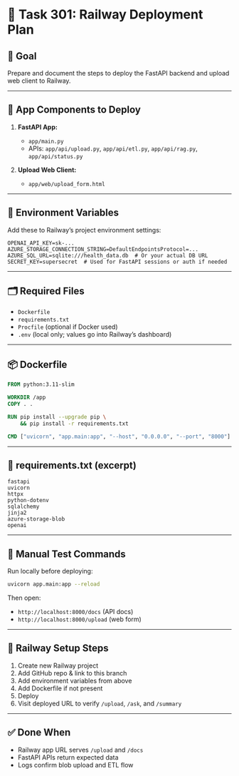 # 🚀 Task 301: Railway Deployment Plan

## 🎯 Goal
Prepare and document the steps to deploy the FastAPI backend and upload web client to Railway.

---

## 🧱 App Components to Deploy
1. **FastAPI App:**
   - `app/main.py`
   - APIs: `app/api/upload.py`, `app/api/etl.py`, `app/api/rag.py`, `app/api/status.py`

2. **Upload Web Client:**
   - `app/web/upload_form.html`

---

## 🔧 Environment Variables
Add these to Railway’s project environment settings:
```env
OPENAI_API_KEY=sk-...
AZURE_STORAGE_CONNECTION_STRING=DefaultEndpointsProtocol=...
AZURE_SQL_URL=sqlite:///health_data.db  # Or your actual DB URL
SECRET_KEY=supersecret  # Used for FastAPI sessions or auth if needed
```

---

## 🗂️ Required Files
- `Dockerfile`
- `requirements.txt`
- `Procfile` (optional if Docker used)
- `.env` (local only; values go into Railway’s dashboard)

---

## 📦 Dockerfile
```Dockerfile
FROM python:3.11-slim

WORKDIR /app
COPY . .

RUN pip install --upgrade pip \
    && pip install -r requirements.txt

CMD ["uvicorn", "app.main:app", "--host", "0.0.0.0", "--port", "8000"]
```

---

## 📜 requirements.txt (excerpt)
```
fastapi
uvicorn
httpx
python-dotenv
sqlalchemy
jinja2
azure-storage-blob
openai
```

---

## 🧪 Manual Test Commands
Run locally before deploying:
```bash
uvicorn app.main:app --reload
```
Then open:
- `http://localhost:8000/docs` (API docs)
- `http://localhost:8000/upload` (web form)

---

## 🚀 Railway Setup Steps
1. Create new Railway project
2. Add GitHub repo & link to this branch
3. Add environment variables from above
4. Add Dockerfile if not present
5. Deploy
6. Visit deployed URL to verify `/upload`, `/ask`, and `/summary`

---

## ✅ Done When
- Railway app URL serves `/upload` and `/docs`
- FastAPI APIs return expected data
- Logs confirm blob upload and ETL flow